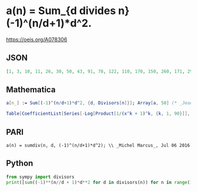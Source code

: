 # a\(n\) \= Sum\_\{d divides n\} \(\-1\)^\(n/d\+1\)\*d^2\.
https://oeis.org/A078306
## JSON
```JSON
[1, 3, 10, 11, 26, 30, 50, 43, 91, 78, 122, 110, 170, 150, 260, 171, 290, 273, 362, 286, 500, 366, 530, 430, 651, 510, 820, 550, 842, 780, 962, 683, 1220, 870, 1300, 1001, 1370, 1086, 1700, 1118, 1682, 1500, 1850, 1342, 2366, 1590, 2210, 1710, 2451, 1953]
```
## Mathematica
```Mathematica
a[n_] := Sum[(-1)^(n/d+1)*d^2, {d, Divisors[n]}]; Array[a, 50] (* _Jean-François Alcover_, Apr 17 2014 *)
```
```Mathematica
Table[CoefficientList[Series[-Log[Product[1/(x^k + 1)^k, {k, 1, 90}]], {x, 0, 80}], x][[n + 1]] n, {n, 1, 80}] (* _Benedict W. J. Irwin_, Jul 05 2016 *)
```
## PARI
```PARI
a(n) = sumdiv(n, d, (-1)^(n/d+1)*d^2); \\ _Michel Marcus_, Jul 06 2016
```
## Python
```Python
from sympy import divisors
print([sum((-1)**(n//d + 1)*d**2 for d in divisors(n)) for n in range(1, 51)]) # _Indranil Ghosh_, Apr 05 2017
```
